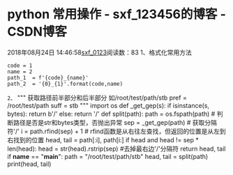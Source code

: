 # python 常用操作 - sxf_123456的博客 - CSDN博客
2018年08月24日 14:46:58[sxf_0123](https://me.csdn.net/sxf_123456)阅读数：83
1、格式化常用方法
```
code = 1
name = 2
path_1  = f'{code}_{name}'
path_2  = '{0}_{1}'.format(code,name)
```
`2、`
"""
获取路径前半部分和后半部分
如/root/test/path/stb
pref = /root/test/path
suff = stb
"""
import os
def _get_gep(s):
    if isinstance(s, bytes):
        return b'/'
    else:
        return '/'
def split(path):
    path = os.fspath(path)  # 判断路径是否是str和bytes类型，否抛出异常
    sep = _get_gep(path)  # 获取分隔符'/'
    i = path.rfind(sep) + 1  # rfind函数是从右往左查找，但返回的位置是从左到右找到的位置
    head, tail = path[:i], path[i:]
    if head and head != sep * len(head):
        head = str(head).rstrip(sep) #去掉最右边'/'分隔符
    return head, tail
if __name__ == "__main__":
    path = "/root/test/path/stb"
    head, tail = split(path)
    print(head, tail)

